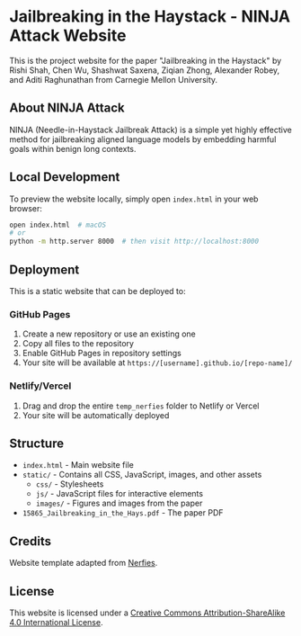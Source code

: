 # Jailbreaking in the Haystack - NINJA Attack Website

This is the project website for the paper "Jailbreaking in the Haystack" by Rishi Shah, Chen Wu, Shashwat Saxena, Ziqian Zhong, Alexander Robey, and Aditi Raghunathan from Carnegie Mellon University.

## About NINJA Attack

NINJA (Needle-in-Haystack Jailbreak Attack) is a simple yet highly effective method for jailbreaking aligned language models by embedding harmful goals within benign long contexts.

## Local Development

To preview the website locally, simply open `index.html` in your web browser:

```bash
open index.html  # macOS
# or
python -m http.server 8000  # then visit http://localhost:8000
```

## Deployment

This is a static website that can be deployed to:

### GitHub Pages
1. Create a new repository or use an existing one
2. Copy all files to the repository
3. Enable GitHub Pages in repository settings
4. Your site will be available at `https://[username].github.io/[repo-name]/`

### Netlify/Vercel
1. Drag and drop the entire `temp_nerfies` folder to Netlify or Vercel
2. Your site will be automatically deployed

## Structure

- `index.html` - Main website file
- `static/` - Contains all CSS, JavaScript, images, and other assets
  - `css/` - Stylesheets
  - `js/` - JavaScript files for interactive elements
  - `images/` - Figures and images from the paper
- `15865_Jailbreaking_in_the_Hays.pdf` - The paper PDF

## Credits

Website template adapted from [Nerfies](https://github.com/nerfies/nerfies.github.io).

## License

This website is licensed under a [Creative Commons Attribution-ShareAlike 4.0 International License](http://creativecommons.org/licenses/by-sa/4.0/).
